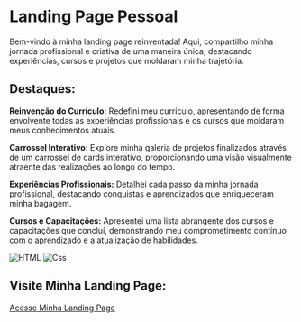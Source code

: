 # Landing Page Pessoal

Bem-vindo à minha landing page reinventada! Aqui, compartilho minha jornada profissional e criativa de uma maneira única, destacando experiências, cursos e projetos que moldaram minha trajetória.

## Destaques:

**Reinvenção do Currículo:** Redefini meu currículo, apresentando de forma envolvente todas as experiências profissionais e os cursos que moldaram meus conhecimentos atuais.

**Carrossel Interativo:** Explore minha galeria de projetos finalizados através de um carrossel de cards interativo, proporcionando uma visão visualmente atraente das realizações ao longo do tempo.

**Experiências Profissionais:** Detalhei cada passo da minha jornada profissional, destacando conquistas e aprendizados que enriqueceram minha bagagem.

**Cursos e Capacitações:** Apresentei uma lista abrangente dos cursos e capacitações que concluí, demonstrando meu comprometimento contínuo com o aprendizado e a atualização de habilidades.

![HTML](https://img.shields.io/badge/HTML5-E34F26?style=for-the-badge&logo=html5&logoColor=white)
![Css](https://img.shields.io/badge/CSS3-1572B6?style=for-the-badge&logo=css3&logoColor=white)

## Visite Minha Landing Page:
<a href="https://cefet-igor.github.io/LandingPage/" target="_blank">Acesse Minha Landing Page</a>

